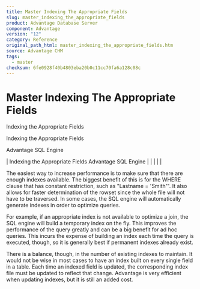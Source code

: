 ```yaml
---
title: Master Indexing The Appropriate Fields
slug: master_indexing_the_appropriate_fields
product: Advantage Database Server
component: Advantage
version: "12"
category: Reference
original_path_html: master_indexing_the_appropriate_fields.htm
source: Advantage CHM
tags:
  - master
checksum: 6fe0928f40b4803eba20b0c11cc70fa6a128c08c
---
```


# Master Indexing The Appropriate Fields

Indexing the Appropriate Fields

Indexing the Appropriate Fields

Advantage SQL Engine

| Indexing the Appropriate Fields  Advantage SQL Engine |  |  |  |  |

The easiest way to increase performance is to make sure that there are enough indexes available. The biggest benefit of this is for the WHERE clause that has constant restriction, such as "Lastname = 'Smith'". It also allows for faster determination of the rowset since the whole file will not have to be traversed. In some cases, the SQL engine will automatically generate indexes in order to optimize queries.

For example, if an appropriate index is not available to optimize a join, the SQL engine will build a temporary index on the fly. This improves the performance of the query greatly and can be a big benefit for ad hoc queries. This incurs the expense of building an index each time the query is executed, though, so it is generally best if permanent indexes already exist.

There is a balance, though, in the number of existing indexes to maintain. It would not be wise in most cases to have an index built on every single field in a table. Each time an indexed field is updated, the corresponding index file must be updated to reflect that change. Advantage is very efficient when updating indexes, but it is still an added cost.
